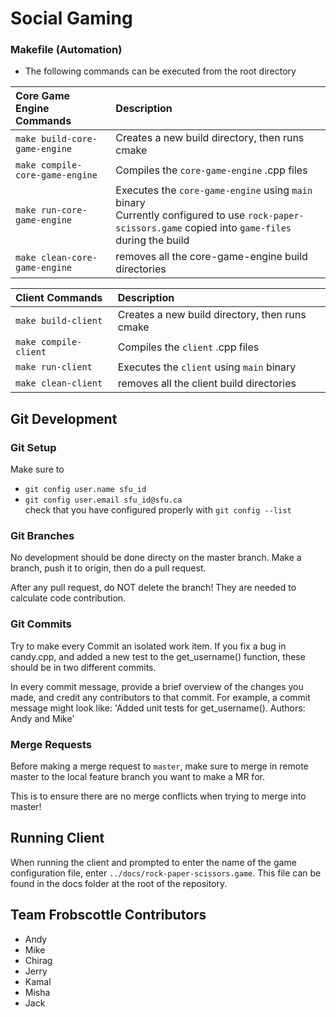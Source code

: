 # Social Gaming

### Makefile (Automation)
* The following commands can be executed from the root directory

|Core Game Engine Commands|Description|
|:---|:---|
|`make build-core-game-engine`|Creates a new build directory, then runs cmake|
|`make compile-core-game-engine`|Compiles the `core-game-engine` .cpp files|
|`make run-core-game-engine`|Executes the `core-game-engine` using `main` binary <br> Currently configured to use `rock-paper-scissors.game` copied into `game-files` during the build|
|`make clean-core-game-engine`|removes all the core-game-engine build directories|

|Client Commands|Description|
|:---|:---|
|`make build-client`|Creates a new build directory, then runs cmake|
|`make compile-client`|Compiles the `client` .cpp files|
|`make run-client`|Executes the `client` using `main` binary|
|`make clean-client`|removes all the client build directories|


## Git Development 
### Git Setup
Make sure to 
- `git config user.name sfu_id`  
- `git config user.email sfu_id@sfu.ca`  
check that you have configured properly with `git config --list`

### Git Branches 
No development should be done directy on the master branch. 
Make a branch, push it to origin, then do a pull request.

After any pull request, do NOT delete the branch! They are needed to calculate code contribution.

### Git Commits 
Try to make every Commit an isolated work item. If you fix a bug in candy.cpp, and added a new test to the get_username() function, these should be in two different commits. 

In every commit message, provide a brief overview of the changes you made, and credit any contributors to that commit. For example, a commit message might look like: 
'Added unit tests for get_username(). Authors: Andy and Mike'


### Merge Requests
Before making a merge request to `master`, make sure to merge in remote master to the local feature branch you want to make a MR for.

This is to ensure there are no merge conflicts when trying to merge into master! 

## Running Client
When running the client and prompted to enter the name of the game configuration file, enter `../docs/rock-paper-scissors.game`. This file can be found in the docs folder at the root of the repository. 

## Team Frobscottle Contributors 
- Andy 
- Mike
- Chirag
- Jerry
- Kamal
- Misha
- Jack
